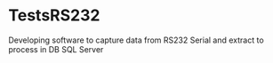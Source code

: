 # TestsRS232
Developing software to capture data from RS232 Serial and extract to process in DB SQL Server
